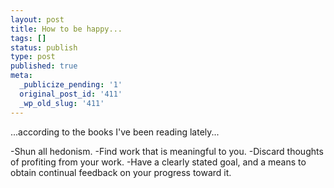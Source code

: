 ```yaml
---
layout: post
title: How to be happy...
tags: []
status: publish
type: post
published: true
meta:
  _publicize_pending: '1'
  original_post_id: '411'
  _wp_old_slug: '411'
---
```

...according to the books I've been reading lately...

-Shun all hedonism.
-Find work that is meaningful to you.
-Discard thoughts of profiting from your work.
-Have a clearly stated goal, and a means to obtain continual feedback on your progress toward it.
